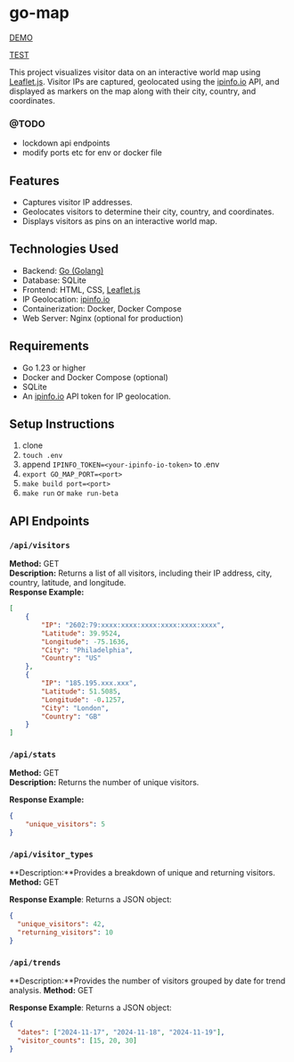 # go-map

[DEMO](https://devmaks.biz)

[TEST](https://beta.devmaks.biz)

This project visualizes visitor data on an interactive world map using [Leaflet.js](https://leafletjs.com/). Visitor IPs are captured, geolocated using the [ipinfo.io](https://ipinfo.io) API, and displayed as markers on the map along with their city, country, and coordinates.

### @TODO
- lockdown api endpoints
- modify ports etc for env or docker file

## Features
- Captures visitor IP addresses.
- Geolocates visitors to determine their city, country, and coordinates.
- Displays visitors as pins on an interactive world map.

## Technologies Used
- Backend: [Go (Golang)](https://go.dev/)
- Database: SQLite
- Frontend: HTML, CSS, [Leaflet.js](https://leafletjs.com/)
- IP Geolocation: [ipinfo.io](https://ipinfo.io)
- Containerization: Docker, Docker Compose
- Web Server: Nginx (optional for production)

## Requirements
- Go 1.23 or higher
- Docker and Docker Compose (optional)
- SQLite
- An [ipinfo.io](https://ipinfo.io) API token for IP geolocation.

## Setup Instructions

1. clone
2. `touch .env`
3. append `IPINFO_TOKEN=<your-ipinfo-io-token>` to .env
4. `export GO_MAP_PORT=<port>`
5. `make build port=<port>`
6. `make run` or `make run-beta`


## API Endpoints

### `/api/visitors`
**Method:** GET  
**Description:** Returns a list of all visitors, including their IP address, city, country, latitude, and longitude.  
**Response Example:**
```json
[
    {
        "IP": "2602:79:xxxx:xxxx:xxxx:xxxx:xxxx:xxxx",
        "Latitude": 39.9524,
        "Longitude": -75.1636,
        "City": "Philadelphia",
        "Country": "US"
    },
    {
        "IP": "185.195.xxx.xxx",
        "Latitude": 51.5085,
        "Longitude": -0.1257,
        "City": "London",
        "Country": "GB"
    }
]
```

### `/api/stats`
**Method:** GET  
**Description:** Returns the number of unique visitors.  

**Response Example:**
```json
{
    "unique_visitors": 5
}
```

### `/api/visitor_types`
**Description:**Provides a breakdown of unique and returning visitors.
**Method:** GET

**Response Example**:
Returns a JSON object:
```json
{
  "unique_visitors": 42,
  "returning_visitors": 10
}
```

### `/api/trends`
**Description:**Provides the number of visitors grouped by date for trend analysis.
**Method:** GET

**Response Example**:
Returns a JSON object:
```json
{
  "dates": ["2024-11-17", "2024-11-18", "2024-11-19"],
  "visitor_counts": [15, 20, 30]
}
```

